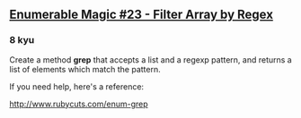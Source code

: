 <h2><a href=https://www.codewars.com/kata/545af88285166a44e700123a/train/ruby target="_blank">Enumerable Magic #23 - Filter Array by Regex</a></h2><h3>8 kyu</h3><p>Create a method <strong>grep</strong> that accepts a list and a regexp pattern, and returns a list of elements which match the pattern.</p><p>If you need help, here's a reference:</p><p><a href="http://www.rubycuts.com/enum-grep" data-turbolinks="false" target="_blank">http://www.rubycuts.com/enum-grep</a></p>